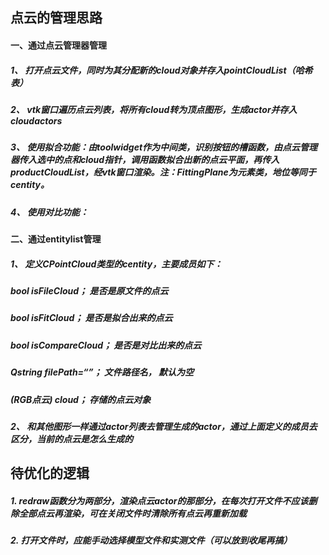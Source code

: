 ## 点云的管理思路

#### 一、通过点云管理器管理

##### 1、 打开点云文件，同时为其分配新的cloud对象并存入*pointCloudList*（哈希表）

##### 2、 vtk窗口遍历点云列表，将所有cloud转为顶点图形，生成actor并存入cloudactors

##### 3、 使用拟合功能：由toolwidget作为中间类，识别按钮的槽函数，由点云管理器传入选中的点和cloud指针，调用函数拟合出新的点云平面，再传入productCloudList，经vtk窗口渲染。*注：FittingPlane为元素类，地位等同于centity。*

##### 4、 使用对比功能：



#### 二、通过entitylist管理

##### 1、 定义CPointCloud类型的centity，主要成员如下：

##### 		bool	isFileCloud； 是否是原文件的点云

##### 		bool	isFitCloud； 是否是拟合出来的点云

##### 		bool	isCompareCloud； 是否是对比出来的点云

##### 		Qstring	filePath=“”； 文件路径名， 默认为空

##### 		(RGB点云)	cloud； 存储的点云对象

##### 2、 和其他图形一样通过actor列表去管理生成的actor，通过上面定义的成员去区分，当前的点云是怎么生成的



## 待优化的逻辑

##### 1.	redraw函数分为两部分，渲染点云actor的那部分，在每次打开文件不应该删除全部点云再渲染，可在关闭文件时清除所有点云再重新加载

##### 2.   打开文件时，应能手动选择模型文件和实测文件（可以放到收尾再搞）





